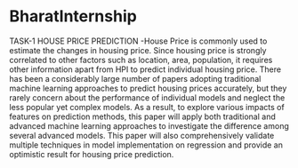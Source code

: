 # BharatInternship

TASK-1
HOUSE PRICE PREDICTION
 -House Price is commonly used to estimate the changes in housing price. Since housing price is strongly correlated to other factors such as location, area, population, it requires other information apart from HPI to predict individual housing price. There has been a considerably large number of papers adopting traditional machine learning approaches to predict housing prices accurately, but they rarely concern about the performance of individual models and neglect the less popular yet complex models. As a result, to explore various impacts of features on prediction methods, this paper will apply both traditional and advanced machine learning approaches to investigate the difference among several advanced models. This paper will also comprehensively validate multiple techniques in model implementation on regression and provide an optimistic result for housing price prediction.

